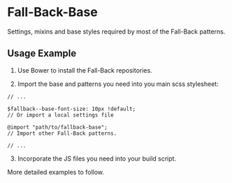 Fall-Back-Base
=============

Settings, mixins and base styles required by most of the Fall-Back patterns.


Usage Example
-------------

1. Use Bower to install the Fall-Back repositories.

2. Import the base and patterns you need into you main scss stylesheet:

```
// ... 

$fallback--base-font-size: 10px !default;
// Or import a local settings file

@import "path/to/fallback-base";
// Import other Fall-Back patterns.

// ... 
```

3. Incorporate the JS files you need into your build script.

More detailed examples to follow.
